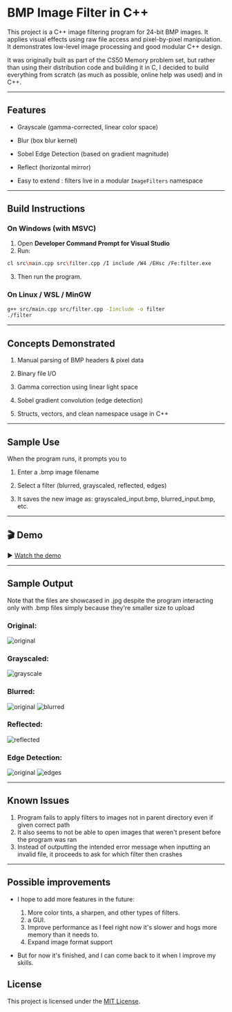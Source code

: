 # BMP Image Filter in C++

This project is a C++ image filtering program for 24-bit BMP images. It applies visual effects using raw file access and pixel-by-pixel manipulation. It demonstrates low-level image processing and good modular C++ design.

It was originally built as part of the CS50 Memory problem set, but rather than using their distribution code and building it in C,
I decided to build everything from scratch (as much as possible, online help was used) and in C++.

---

## Features

- Grayscale (gamma-corrected, linear color space)

- Blur (box blur kernel)

- Sobel Edge Detection (based on gradient magnitude)

- Reflect (horizontal mirror)

- Easy to extend : filters live in a modular `ImageFilters` namespace

---

## Build Instructions

### On Windows (with MSVC)

1. Open **Developer Command Prompt for Visual Studio**
2. Run:

```bash
cl src\main.cpp src\filter.cpp /I include /W4 /EHsc /Fe:filter.exe
```
3. Then run the program.

### On Linux / WSL / MinGW
```bash
g++ src/main.cpp src/filter.cpp -Iinclude -o filter
./filter
```

---

## Concepts Demonstrated
1. Manual parsing of BMP headers & pixel data

2. Binary file I/O

3. Gamma correction using linear light space

4. Sobel gradient convolution (edge detection)

5. Structs, vectors, and clean namespace usage in C++

---

## Sample Use
When the program runs, it prompts you to

1. Enter a .bmp image filename

2. Select a filter (blurred, grayscaled, reflected, edges)

3. It saves the new image as: grayscaled_input.bmp, blurred_input.bmp, etc.

---


## 🎬 Demo

▶️ [Watch the demo](https://youtu.be/7XMoeF8ABnY)

---

## Sample Output

Note that the files are showcased in .jpg despite the program interacting only with .bmp files simply because they're smaller size to upload

### Original:
![original](images/IMG_1070.jpg)

### Grayscaled:
![grayscale](images/grayscaled_IMG_1070.jpg)

### Blurred:
![original](images/blursample.jpg)
![blurred](images/blurred_blursample.jpg)

### Reflected:
![reflected](images/reflected_IMG_1070.jpg)

### Edge Detection:
![original](images/image.jpg)
![edges](images/edges_image.jpg)

---

## Known Issues
1. Program fails to apply filters to images not in parent directory even if given correct path
2. It also seems to not be able to open images that weren't present before the program was ran
3. Instead of outputting the intended error message when inputting an invalid file, it proceeds to ask for which filter then crashes

---
## Possible improvements

- I hope to add more features in the future:
    1. More color tints, a sharpen, and other types of filters.
    2. a GUI.
    3. Improve performance as I feel right now it's slower and hogs more memory than it needs to.
    4. Expand image format support

- But for now it's finished, and I can come back to it when I improve my skills.


## License

This project is licensed under the [MIT License](LICENSE).
